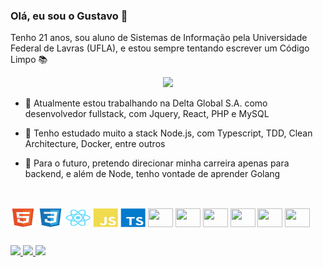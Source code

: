 ### Olá, eu sou o Gustavo 👋

Tenho 21 anos, sou aluno de Sistemas de Informação pela Universidade Federal de Lavras (UFLA), e estou sempre tentando escrever um Código Limpo :books:
<div align="center">
  <img src="https://user-images.githubusercontent.com/72414425/170411850-f4174c46-b7cc-4c4e-9b63-1a86c098d7b3.png" width="350px" height:"317" />
</div>

- :hammer: Atualmente estou trabalhando na Delta Global S.A. como desenvolvedor fullstack, com Jquery, React, PHP e MySQL
- 🌱 Tenho estudado muito a stack Node.js, com Typescript, TDD, Clean Architecture, Docker, entre outros
- 🔭 Para o futuro, pretendo direcionar minha carreira apenas para backend, e além de Node, tenho vontade de aprender Golang

  ##

<div style="display: inline_block"><br>
  <img align="center" height="30" width="40" src="https://raw.githubusercontent.com/devicons/devicon/master/icons/html5/html5-original.svg">
  <img align="center" height="30" width="40" src="https://raw.githubusercontent.com/devicons/devicon/master/icons/css3/css3-original.svg">
  <img align="center" height="30" width="40" src="https://raw.githubusercontent.com/devicons/devicon/master/icons/react/react-original.svg">
  <img align="center" height="30" width="40" src="https://raw.githubusercontent.com/devicons/devicon/master/icons/javascript/javascript-plain.svg">
  <img align="center" height="30" width="40" src="https://raw.githubusercontent.com/devicons/devicon/master/icons/typescript/typescript-plain.svg">
  <img align="center" height="30" width="40" src="https://cdn.jsdelivr.net/gh/devicons/devicon/icons/nodejs/nodejs-original.svg" />
  <img align="center" height="30" width="40" src="https://cdn.jsdelivr.net/gh/devicons/devicon/icons/nestjs/nestjs-plain.svg" />        
  <img align="center" height="30" width="40" src="https://cdn.jsdelivr.net/gh/devicons/devicon/icons/php/php-original.svg" />
  <img align="center" height="30" width="40" src="https://cdn.jsdelivr.net/gh/devicons/devicon/icons/docker/docker-original-wordmark.svg" />
  <img align="center" height="30" width="40" src="https://cdn.jsdelivr.net/gh/devicons/devicon/icons/mongodb/mongodb-original-wordmark.svg" />
  <img align="center" height="30" width="40" src="https://cdn.jsdelivr.net/gh/devicons/devicon/icons/socketio/socketio-original.svg" />   
</div>
  
  ##

<div> 
  <a href="https://www.youtube.com/channel/UCJNcDTancBAis72ueywCegw" target="_blank">
    <img src="https://img.shields.io/badge/YouTube-FF0000?style=for-the-badge&logo=youtube&logoColor=white" target="_blank">
  </a>
  <a href = "mailto:gustavoribeiro665@hotmail.com">
    <img src="https://img.shields.io/badge/-outlook-%23333?style=for-the-badge&logo=gmail&logoColor=white" target="_blank">
  </a>
  <a href="https://www.linkedin.com/in/gustavo-ribeiro-de-figueiredo-56a6ba122/" target="_blank">
    <img src="https://img.shields.io/badge/-LinkedIn-%230077B5?style=for-the-badge&logo=linkedin&logoColor=white" target="_blank">
  </a> 

